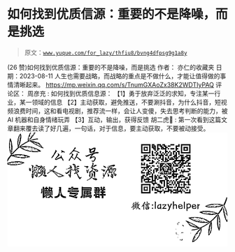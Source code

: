 # 如何找到优质信源：重要的不是降噪，而是挑选

> 原文：[`www.yuque.com/for_lazy/thfiu8/bvng4dfpsg9g1a8y`](https://www.yuque.com/for_lazy/thfiu8/bvng4dfpsg9g1a8y)

<ne-h2 id="fe0f13f4" data-lake-id="fe0f13f4"><ne-heading-ext><ne-heading-anchor></ne-heading-anchor><ne-heading-fold></ne-heading-fold></ne-heading-ext><ne-heading-content><ne-text id="ua767ecc8">(26 赞)如何找到优质信源：重要的不是降噪，而是挑选</ne-text></ne-heading-content></ne-h2> <ne-p id="u6f35bd71" data-lake-id="u6f35bd71"><ne-text id="uf31987d7">作者： 亦仁的收藏夹</ne-text></ne-p> <ne-p id="u04fd0b8b" data-lake-id="u04fd0b8b"><ne-text id="ufba1abcd">日期：2023-08-11</ne-text></ne-p> <ne-p id="u1dde5abb" data-lake-id="u1dde5abb"><ne-text id="u5f5910e7">人生也需要战略，而战略的重点是不做什么，才能让值得做的事情清晰起来。</ne-text></ne-p> <ne-p id="u26a62099" data-lake-id="u26a62099">[<ne-text id="ue8f4866f">https://mp.weixin.qq.com/s/TnumGXAoZx38K2WDTIyPAQ</ne-text>](https://mp.weixin.qq.com/s/TnumGXAoZx38K2WDTIyPAQ)</ne-p> <ne-hole id="ud3d00e82" data-lake-id="ud3d00e82"><ne-card data-card-name="hr" data-card-type="block" id="oR0RF" data-event-boundary="card"><ne-p id="uf4db80c9" data-lake-id="uf4db80c9"><ne-text id="ua9e52f6f">评论区：</ne-text></ne-p> <ne-p id="u824f2aa9" data-lake-id="u824f2aa9"><ne-text id="u2ef94fab">周彦充 : 如何找到优质信息源：</ne-text> <ne-text id="u06fca754">【1】勇于放弃泛泛的求知，专注某一行业，某一领域的信息</ne-text> <ne-text id="ud05ab561">【2】主动获取，避免推送，不要涮抖音，为什么抖音，短视频浪费时间，这和看电视剧，推荐流一样，会让人变傻，失去思考判断的能力，被 AI 机器和自身情绪玩弄</ne-text> <ne-text id="uc636ef3f">【3】互动，输出，获得反馈</ne-text> <ne-text id="u3d3f2095">胡二虎🐯 : 第一次看到这篇文章翻来覆去读了好几遍，一句话，对于信息，要主动获取，不要被动接受。</ne-text></ne-p> <ne-p id="u6611f656" data-lake-id="u6611f656"><ne-card data-card-name="image" data-card-type="inline" id="uA8dn" data-event-boundary="card">![](img/894d30a529e7c37bcd3392323c99941c.png)  <ne-hole id="u75112768" data-lake-id="u75112768"><ne-card data-card-name="hr" data-card-type="block" id="NoYDI" data-event-boundary="card"></ne-card></ne-hole></ne-card></ne-p></ne-card></ne-hole>